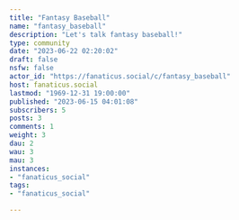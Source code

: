 ```yaml
---
title: "Fantasy Baseball" 
name: "fantasy_baseball"
description: "Let's talk fantasy baseball!"
type: community
date: "2023-06-22 02:20:02"
draft: false
nsfw: false
actor_id: "https://fanaticus.social/c/fantasy_baseball"
host: fanaticus.social
lastmod: "1969-12-31 19:00:00"
published: "2023-06-15 04:01:08"
subscribers: 5
posts: 3
comments: 1
weight: 3
dau: 2
wau: 3
mau: 3
instances:
- "fanaticus_social"
tags: 
- "fanaticus_social"

---
```

